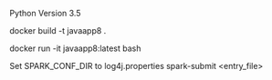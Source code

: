 Python Version
3.5

docker build -t javaapp8 .

docker run -it javaapp8:latest bash

Set SPARK_CONF_DIR to log4j.properties
spark-submit <entry_file>
